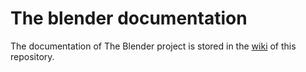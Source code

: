 The blender documentation
=========================

The documentation of The Blender project is stored in the [wiki](https://github.com/vrap/the-blender-doc/wiki) of this repository.

